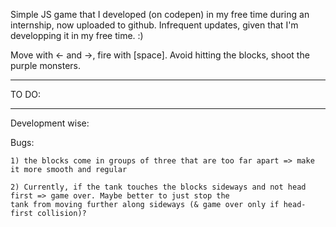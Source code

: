 Simple JS game that I developed (on codepen) in my free time during an internship, now uploaded to github. Infrequent
updates, given that I'm developping it in my free time. :)

Move with <- and ->, fire with [space]. Avoid hitting the blocks, shoot the purple monsters.

*******
TO DO:
*******

Development wise:


Bugs:
    
    1) the blocks come in groups of three that are too far apart => make it more smooth and regular
    
    2) Currently, if the tank touches the blocks sideways and not head first => game over. Maybe better to just stop the
    tank from moving further along sideways (& game over only if head-first collision)?


